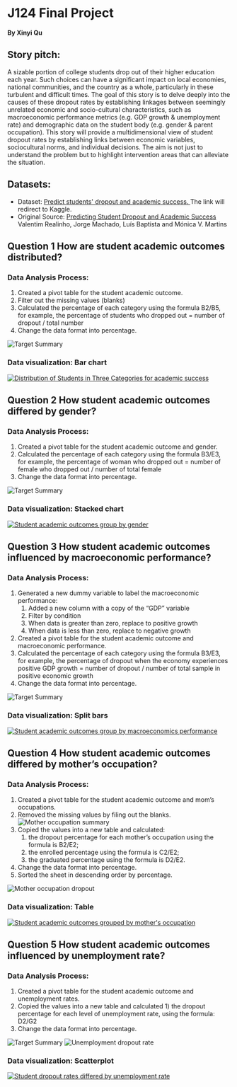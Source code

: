 # J124 Final Project
**By Xinyi Qu**


## Story pitch:
A sizable portion of college students drop out of their higher education each year. Such choices can have a significant impact on local economies, national communities, and the country as a whole, particularly in these turbulent and difficult times. The goal of this story is to delve deeply into the causes of these dropout rates by establishing linkages between seemingly unrelated economic and socio-cultural characteristics, such as macroeconomic performance metrics (e.g. GDP growth & unemployment rate) and demographic data on the student body (e.g. gender & parent occupation). This story will provide a multidimensional view of student dropout rates by establishing links between economic variables, sociocultural norms, and individual decisions. The aim is not just to understand the problem but to highlight intervention areas that can alleviate the situation.


## Datasets:
- Dataset: [Predict students' dropout and academic success. ](https://www.kaggle.com/datasets/thedevastator/higher-education-predictors-of-student-retention)The link will redirect to Kaggle. 
- Original Source: [Predicting Student Dropout and Academic Success](https://www.mdpi.com/2306-5729/7/11/146) Valentim Realinho, Jorge Machado, Luís Baptista and Mónica V. Martins


## Question 1 How are student academic outcomes distributed?  

### Data Analysis Process:
1. Created a pivot table for the student academic outcome.
2. Filter out the missing values (blanks)
3. Calculated the percentage of each category using the formula B2/B5, for example, the percentage of students who dropped out = number of dropout / total number
4. Change the data format into percentage.

![Target Summary](./Q1/Q1.1.png)
### Data visualization: Bar chart

[![Distribution of Students in Three Categories for academic success](./Q1/Q1.2.png 'Distribution of Students in Three Categories for academic success')](https://www.datawrapper.de/_/JgfGm/)




## Question 2 How student academic outcomes differed by gender? 

### Data Analysis Process:
1. Created a pivot table for the student academic outcome and gender.
2. Calculated the percentage of each category using the formula B3/E3, for example, the percentage of woman who dropped out = number of female who dropped out / number of total female
3. Change the data format into percentage.

![Target Summary](./Q2/Q2.1.pic.jpg)
### Data visualization: Stacked chart
[![Student academic outcomes group by gender](./Q2/Q2.2.pic.jpg 'Student academic outcomes group by gender')](https://www.datawrapper.de/_/1ZTg5/)


## Question 3 How student academic outcomes influenced by macroeconomic performance?

### Data Analysis Process:

1. Generated a new dummy variable to label the macroeconomic performance: 
    1. Added a new column with a copy of the “GDP” variable 
    2. Filter by condition
    3. When data is greater than zero, replace to positive growth
    4. When data is less than zero, replace to negative growth
2. Created a pivot table for the student academic outcome and macroeconomic performance.
3. Calculated the percentage of each category using the formula B3/E3, for example, the percentage of dropout when the economy experiences positive GDP growth = number of dropout / number of total sample in positive economic growth
4. Change the data format into percentage.


![Target Summary](./Q3/Q3.1.pic.jpg)
### Data visualization: Split bars
[![Student academic outcomes group by macroeconomics performance](./Q3/Q3.2.pic.jpg 'Student academic outcomes group by macroeconomics performance')](https://www.datawrapper.de/_/8nJS9/)


## Question 4 How student academic outcomes differed by mother’s occupation?

### Data Analysis Process:
1. Created a pivot table for the student academic outcome and mom’s occupations.
2.  Removed the missing values by filing out the blanks.  
![Mother occupation summary](./Q4/Q4.1.pic.jpg)
3. Copied the values into a new table and calculated: 
   1. the dropout percentage for each mother’s occupation using the formula is B2/E2; 
   2. the enrolled percentage using the formula is C2/E2; 
   3. the graduated percentage using the formula is D2/E2.
4. Change the data format into percentage. 
5. Sorted the sheet in descending order by percentage.



![Mother occupation dropout](./Q4/Q4.2.pic.jpg)
### Data visualization: Table
[![Student academic outcomes grouped by mother's occupation](./Q4/Q4.3.png "Student academic outcomes grouped by mother's occupation")](https://www.datawrapper.de/_/1CdxJ/)


## Question 5 How student academic outcomes influenced by unemployment rate?

### Data Analysis Process:
1. Created a pivot table for the student academic outcome and unemployment rates.
2. Copied the values into a new table and calculated 1) the dropout percentage for each level of unemployment rate, using the formula: D2/G2
3. Change the data format into percentage.


![Target Summary](./Q5/Q5.1.pic.jpg)
![Unemployment dropout rate](./Q5/Q5.2.pic.jpg)
### Data visualization: Scatterplot
[![Student dropout rates differed by unemployment rate](./Q5/Q5.3.png "Student dropout rates differed by unemployment rate")](https://www.datawrapper.de/_/wOUbM/)

